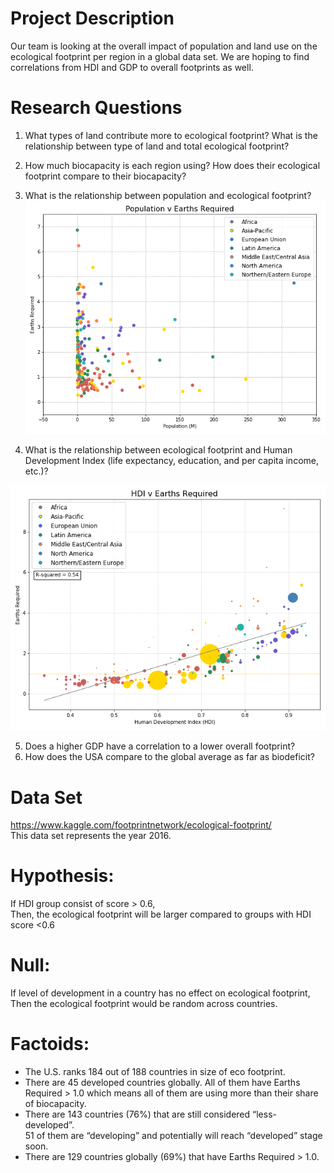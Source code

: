 # Project Description
Our team is looking at the overall impact of population and land use on the ecological footprint per region in a global data set.  We are hoping to find correlations from HDI and GDP to overall footprints as well.

# Research Questions
1. What types of land contribute more to ecological footprint? What is the relationship between type of land and total ecological footprint?
2. How much biocapacity is each region using? How does their ecological footprint compare to their biocapacity?
3. What is the relationship between population and ecological footprint?
![4-scatter](Images/1_population_earths.png)

4. What is the relationship between ecological footprint and Human Development Index (life expectancy, education, and per capita income, etc.)? 


![4-scatter](Images/3_hdi_earths_region.png)

5. Does a higher GDP have a correlation to a lower overall footprint?
6. How does the USA compare to the global average as far as biodeficit?

# Data Set
https://www.kaggle.com/footprintnetwork/ecological-footprint/<br>
This data set represents the year 2016.

# Hypothesis:
If HDI group consist of score > 0.6,<br>
Then, the ecological footprint will be larger compared to groups with HDI score <0.6

# Null: 
If level of development in a country has no effect on ecological footprint,<br>
Then the ecological footprint would be random across countries.


# Factoids:
- The U.S. ranks 184 out of 188 countries in size of eco footprint. 
- There are 45 developed countries globally. All of them have Earths Required > 1.0 which means all of them are using more than their share of biocapacity. 
- There are 143 countries (76%) that are still considered “less-developed”.<br>
51 of them are “developing” and potentially will reach “developed” stage soon.
- There are 129 countries globally (69%) that have Earths Required > 1.0.
